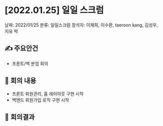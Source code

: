 # [2022.01.25] 일일 스크럼

날짜: 2022/01/25
분류: 일일스크럼
참석자: 이재희, 이수환, taeroon kang, 김성우, 지유 박

## ✍ 주요안건

- 프론트/백 분업 회의

## 📑 회의 내용

- 프론트 회원관리, 홈 레이아웃 구현 시작
- 백엔드 회원가입 로직 구현 시작

## 📢 회의결과
